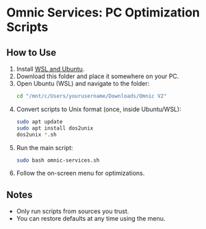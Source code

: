 # Omnic Services: PC Optimization Scripts

## How to Use

1. Install [WSL and Ubuntu](https://learn.microsoft.com/en-us/windows/wsl/install).
2. Download this folder and place it somewhere on your PC.
3. Open Ubuntu (WSL) and navigate to the folder:
   ```bash
   cd "/mnt/c/Users/yourusername/Downloads/Omnic V2"
   ```
4. Convert scripts to Unix format (once, inside Ubuntu/WSL):
   ```bash
   sudo apt update
   sudo apt install dos2unix
   dos2unix *.sh
   ```
5. Run the main script:
   ```bash
   sudo bash omnic-services.sh
   ```
6. Follow the on-screen menu for optimizations.

## Notes

- Only run scripts from sources you trust.
- You can restore defaults at any time using the menu.
